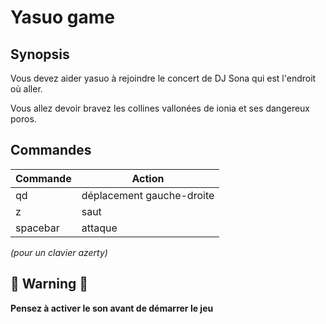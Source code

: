 # Yasuo game

## Synopsis

Vous devez aider yasuo à rejoindre le concert de DJ Sona qui est l'endroit où aller. 

Vous allez devoir bravez les collines vallonées de ionia et ses dangereux poros.

## Commandes

Commande | Action
-------------- | ----------------
qd | déplacement gauche-droite
z | saut
spacebar | attaque

*(pour un clavier azerty)*

## :rotating_light: Warning :rotating_light:

**Pensez à activer le son avant de démarrer le jeu**
